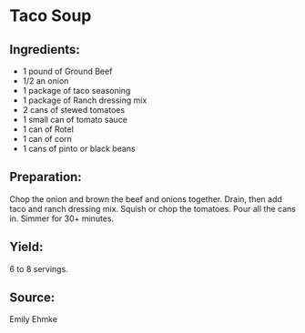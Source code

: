 Taco Soup
=========

Ingredients:
------------

- 1 pound of Ground Beef
- 1/2 an onion
- 1 package of taco seasoning
- 1 package of Ranch dressing mix
- 2 cans of stewed tomatoes
- 1 small can of tomato sauce
- 1 can of Rotel
- 1 can of corn
- 1 cans of pinto or black beans

Preparation:
------------

Chop the onion and brown the beef and onions together. Drain, then add taco
and ranch dressing mix. Squish or chop the tomatoes. Pour all the cans in.
Simmer for 30+ minutes.

Yield:
------

6 to 8 servings.

Source:
-------
Emily Ehmke
